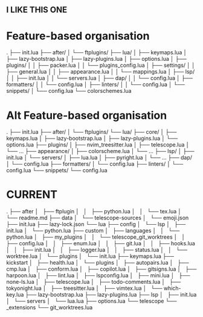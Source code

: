 

## I LIKE THIS ONE
# Feature-based organisation
.
├── init.lua
├── after/
│   └── ftplugins/
├── lua/
│   ├── keymaps.lua
│   ├── lazy-bootstrap.lua
│   ├── lazy-plugins.lua
│   ├── options.lua
│   ├── plugins/
│   │   ├── packer.lua
│   │   └── plugins_config.lua
│   ├── settings/
│   │   ├── general.lua
│   │   ├── appearance.lua
│   │   └── mappings.lua
│   ├── lsp/
│   │   ├── init.lua
│   │   └── servers.lua
│   ├── dap/
│   │   └── config.lua
│   ├── formatters/
│   │   └── config.lua
│   ├── linters/
│   │   └── config.lua
│   └── snippets/
│       └── config.lua
└── colorschemes.lua

# Alt Feature-based organisation
.
├── init.lua
├── after/
│   └── ftplugins/
└── lua/
    ├── core/
    │   ├── keymaps.lua
    │   ├── lazy-bootstrap.lua
    │   ├── lazy-plugins.lua
    │   └── options.lua
    ├── plugins/
    │   ├── nvim_treesitter.lua
    │   ├── telescope.lua
    │   └── ...
    ├── appearance/
    │   ├── colorscheme.lua
    │   └── ...
    ├── lsp/
    │   ├── init.lua
    │   └── servers/
    │       ├── lua.lua
    │       ├── pyright.lua
    │       └── ...
    ├── dap/
    │   └── config.lua
    ├── formatters/
    │   └── config.lua
    ├── linters/
    │   └── config.lua
    └── snippets/
        └── config.lua


# CURRENT
.
├── after
│   ├── ftplugin
│   │   ├── python.lua
│   │   └── tex.lua
│   └── readme.md
├── data
│   └── telescope-sources
│       └── emoji.json
├── init.lua
├── lazy-lock.json
└── lua
    ├── config
    │   └── lsp
    │       ├── init.lua
    │       └── python.lua
    ├── custom
    │   ├── languages
    │   │   └── python.lua
    │   ├── my_plugins
    │   │   └── telescope_git_worktrees
    │   │       ├── config.lua
    │   │       ├── enum.lua
    │   │       ├── git.lua
    │   │       ├── hooks.lua
    │   │       ├── init.lua
    │   │       ├── logger.lua
    │   │       ├── status.lua
    │   │       └── worktree.lua
    │   └── plugins
    │       └── init.lua
    ├── keymaps.lua
    ├── kickstart
    │   ├── health.lua
    │   └── plugins
    │       ├── autopairs.lua
    │       ├── cmp.lua
    │       ├── conform.lua
    │       ├── copilot.lua
    │       ├── gitsigns.lua
    │       ├── harpoon.lua
    │       ├── lint.lua
    │       ├── lspconfig.lua
    │       ├── mini.lua
    │       ├── none-ls.lua
    │       ├── telescope.lua
    │       ├── todo-comments.lua
    │       ├── tokyonight.lua
    │       ├── treesitter.lua
    │       ├── vimtex.lua
    │       └── which-key.lua
    ├── lazy-bootstrap.lua
    ├── lazy-plugins.lua
    ├── lsp
    │   ├── init.lua
    │   └── servers
    │       └── lua.lua
    ├── options.lua
    └── telescope
        └── _extensions
            └── git_worktrees.lua

